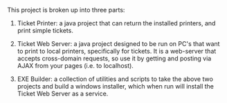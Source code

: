 This project is broken up into three parts:

  1. Ticket Printer: a java project that can return the installed printers, and print simple tickets.

  2. Ticket Web Server: a java project designed to be run on PC's that want to print to local printers, 
     specifically for tickets.  It is a web-server that accepts cross-domain requests, so use it by
     getting and posting via AJAX from your pages (i.e. to localhost).

  3. EXE Builder: a collection of utilities and scripts to take the above two projects and build a windows installer,
     which when run will install the Ticket Web Server as a service.


